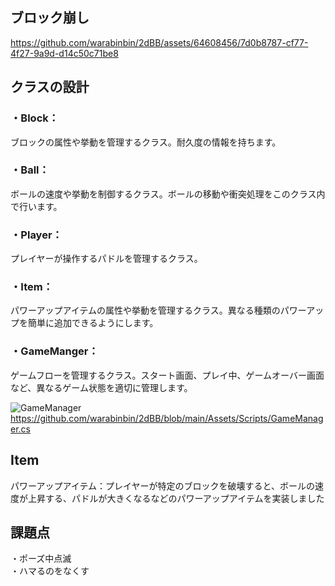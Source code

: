 ## ブロック崩し

https://github.com/warabinbin/2dBB/assets/64608456/7d0b8787-cf77-4f27-9a9d-d14c50c71be8

## クラスの設計
### ・Block： 
ブロックの属性や挙動を管理するクラス。耐久度の情報を持ちます。</BR>
### ・Ball：
ボールの速度や挙動を制御するクラス。ボールの移動や衝突処理をこのクラス内で行います。</BR>
### ・Player： 
プレイヤーが操作するパドルを管理するクラス。</BR>
### ・Item：
パワーアップアイテムの属性や挙動を管理するクラス。異なる種類のパワーアップを簡単に追加できるようにします。</BR>
### ・GameManger：
ゲームフローを管理するクラス。スタート画面、プレイ中、ゲームオーバー画面など、異なるゲーム状態を適切に管理します。</BR>

![GameManager](https://user-images.githubusercontent.com/64608456/224575249-3728df0d-6858-4fe5-a485-c6d1f23e25cf.JPG)
https://github.com/warabinbin/2dBB/blob/main/Assets/Scripts/GameManager.cs

## Item
パワーアップアイテム：プレイヤーが特定のブロックを破壊すると、ボールの速度が上昇する、パドルが大きくなるなどのパワーアップアイテムを実装しました</BR>

## 課題点
・ポーズ中点滅</Br>
・ハマるのをなくす </Br>
